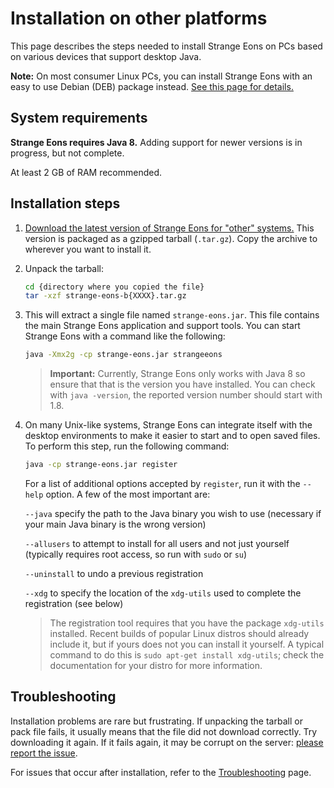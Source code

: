 # Installation on other platforms

This page describes the steps needed to install Strange Eons on PCs based on various devices that support desktop Java.

**Note:** On most consumer Linux PCs, you can install Strange Eons with an easy to use Debian (DEB) package instead. [See this page for details.](um-install-linux.md)

## System requirements

**Strange Eons requires Java 8.** Adding support for newer versions is in progress, but not complete.

At least 2 GB of RAM recommended.

<!--

> Supporting Java 9+ is in progress. To run Strange Eons under Java 9+, you must include an argument declaring that the `.selibrary` file is an "agent". For example:
>
> ```bash
> java -Xmx2g -javaagent:./strange-eons.selibrary -cp ./strange-eons.selibrary strangeeons
> ```

-->

## Installation steps

1. [Download the latest version of Strange Eons for "other" systems.](http://cgjennings.ca/eons/download/update.html?platform=other) This version is packaged as a gzipped tarball (`.tar.gz`). Copy the archive to wherever you want to install it.

2. Unpack the tarball:

   ```bash
   cd {directory where you copied the file}
   tar -xzf strange-eons-b{XXXX}.tar.gz
   ```

3. This will extract a single file named `strange-eons.jar`. This file contains the main Strange Eons application and support tools. You can start Strange Eons with a command like the following:

   ```bash
   java -Xmx2g -cp strange-eons.jar strangeeons
   ```
   
   > **Important:** Currently, Strange Eons only works with Java 8 so ensure that that is the version you have installed. You can check with `java -version`, the reported version number should start with 1.8.
   
4. On many Unix-like systems, Strange Eons can integrate itself with the desktop environments to make it easier to start and to open saved files. To perform this step, run the following command:

   ```bash
   java -cp strange-eons.jar register
   ```

   For a list of additional options accepted by `register`, run it with the `--help` option. A few of the most important are:

   `--java` specify the path to the Java binary you wish to use (necessary if your main Java binary is the wrong version)

   `--allusers` to attempt to install for all users and not just yourself (typically requires root access, so run with `sudo` or `su`)

   `--uninstall` to undo a previous registration

   `--xdg` to specify the location of the `xdg-utils` used to complete the registration (see below)
   
   >The registration tool requires that you have the package `xdg-utils` installed. Recent builds of popular Linux distros should already include it, but if yours does not you can install it yourself. A typical command to do this is `sudo apt-get install xdg-utils`; check the documentation for your distro for more information.

## Troubleshooting

Installation problems are rare but frustrating. If unpacking the tarball or pack file fails, it usually means that the file did not download correctly. Try downloading it again. If it fails again, it may be corrupt on the server: [please report the issue](https://cgjennings.ca/contact.html).

For issues that occur after installation, refer to the [Troubleshooting](um-install-troubleshooting.md) page.
